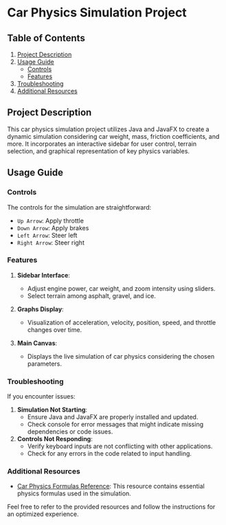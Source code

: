 # Car Physics Simulation Project

## Table of Contents
1. [Project Description](#project-description)
2. [Usage Guide](#usage-guide)
    - [Controls](#controls)
    - [Features](#features)
3. [Troubleshooting](#troubleshooting)
4. [Additional Resources](#additional-resources)

## Project Description <a name="project-description"></a>
This car physics simulation project utilizes Java and JavaFX to create a dynamic simulation considering car weight, mass, friction coefficients, and more. It incorporates an interactive sidebar for user control, terrain selection, and graphical representation of key physics variables.

## Usage Guide <a name="usage-guide"></a>

### Controls <a name="controls"></a>
The controls for the simulation are straightforward:
- `Up Arrow`: Apply throttle
- `Down Arrow`: Apply brakes
- `Left Arrow`: Steer left
- `Right Arrow`: Steer right

### Features <a name="features"></a>
1. **Sidebar Interface**: 
    - Adjust engine power, car weight, and zoom intensity using sliders.
    - Select terrain among asphalt, gravel, and ice.

2. **Graphs Display**:
    - Visualization of acceleration, velocity, position, speed, and throttle changes over time.

3. **Main Canvas**:
    - Displays the live simulation of car physics considering the chosen parameters.

### Troubleshooting <a name="troubleshooting"></a>
If you encounter issues:
1. **Simulation Not Starting**:
    - Ensure Java and JavaFX are properly installed and updated.
    - Check console for error messages that might indicate missing dependencies or code issues.
2. **Controls Not Responding**:
    - Verify keyboard inputs are not conflicting with other applications.
    - Check for any errors in the code related to input handling.

### Additional Resources <a name="additional-resources"></a>
- [Car Physics Formulas Reference](https://asawicki.info/Mirror/Car%20Physics%20for%20Games/Car%20Physics%20for%20Games.html): This resource contains essential physics formulas used in the simulation.

Feel free to refer to the provided resources and follow the instructions for an optimized experience.

